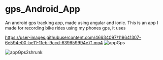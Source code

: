 



# gps_Android_App
An android gps tracking app, made using angular and ionic. This is an app I made for recording bike rides using my phones gps, it uses  

https://user-images.githubusercontent.com/46634097/119641307-6e594e00-be11-11eb-9ccd-639659994e71.mp4
![appGps](https://user-images.githubusercontent.com/46634097/119640598-af049780-be10-11eb-828f-1822a7b0d99c.png)

![appGps2shrunk](https://user-images.githubusercontent.com/46634097/119641166-47028100-be11-11eb-9102-066b4fe99260.jpg)
